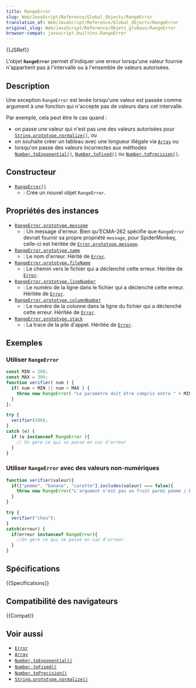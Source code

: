 ```yaml
---
title: RangeError
slug: Web/JavaScript/Reference/Global_Objects/RangeError
translation_of: Web/JavaScript/Reference/Global_Objects/RangeError
original_slug: Web/JavaScript/Reference/Objets_globaux/RangeError
browser-compat: javascript.builtins.RangeError
---
```

{{JSRef}}

L'objet **`RangeError`** permet d'indiquer une erreur lorsqu'une valeur fournie n'appartient pas à l'intervalle ou à l'ensemble de valeurs autorisées.

## Description

Une exception `RangeError` est levée lorsqu'une valeur est passée comme argument à une fonction qui n'accepte pas de valeurs dans cet intervalle.

Par exemple, cela peut être le cas quand&nbsp;:

- on passe une valeur qui n'est pas une des valeurs autorisées pour [`String.prototype.normalize()`](/fr/docs/Web/JavaScript/Reference/Global_Objects/String/normalize), ou
- on souhaite créer un tableau avec une longueur illégale via [`Array`](/fr/docs/Web/JavaScript/Reference/Global_Objects/Array) ou
- lorsqu'on passe des valeurs incorrectes aux méthodes [`Number.toExponential()`](/fr/docs/Web/JavaScript/Reference/Global_Objects/Number/toExponential), [`Number.toFixed()`](/fr/docs/Web/JavaScript/Reference/Global_Objects/Number/toFixed) ou [`Number.toPrecision()`](/fr/docs/Web/JavaScript/Reference/Global_Objects/Number/toPrecision).

## Constructeur

- [`RangeError()`](/fr/docs/Web/JavaScript/Reference/Global_Objects/RangeError/RangeError)
  - : Crée un nouvel objet `RangeError`.

## Propriétés des instances

- [`RangeError.prototype.message`](/fr/docs/Web/JavaScript/Reference/Global_Objects/Error/message)
  - : Un message d'erreur. Bien qu'ECMA-262 spécifie que `RangeError` devrait fournir sa propre propriété `message`, pour SpiderMonkey, celle-ci est héritée de [`Error.prototype.message`](/fr/docs/Web/JavaScript/Reference/Global_Objects/Error/message).
- [`RangeError.prototype.name`](/fr/docs/Web/JavaScript/Reference/Global_Objects/Error/name)
  - : Le nom d'erreur. Hérité de [`Error`](/fr/docs/Web/JavaScript/Reference/Global_Objects/Error).
- [`RangeError.prototype.fileName`](/fr/docs/Web/JavaScript/Reference/Global_Objects/Error/fileName)
  - : Le chemin vers le fichier qui a déclenché cette erreur. Héritée de [`Error`](/fr/docs/Web/JavaScript/Reference/Global_Objects/Error).
- [`RangeError.prototype.lineNumber`](/fr/docs/Web/JavaScript/Reference/Global_Objects/Error/lineNumber)
  - : Le numéro de la ligne dans le fichier qui a déclenché cette erreur. Héritée de [`Error`](/fr/docs/Web/JavaScript/Reference/Global_Objects/Error).
- [`RangeError.prototype.columnNumber`](/fr/docs/Web/JavaScript/Reference/Global_Objects/Error/columnNumber)
  - : Le numéro de la colonne dans la ligne du fichier qui a déclenché cette erreur. Héritée de [`Error`](/fr/docs/Web/JavaScript/Reference/Global_Objects/Error).
- [`RangeError.prototype.stack`](/fr/docs/Web/JavaScript/Reference/Global_Objects/Error/Stack)
  - : La trace de la pile d'appel. Héritée de [`Error`](/fr/docs/Web/JavaScript/Reference/Global_Objects/Error).

## Exemples

### Utiliser `RangeError`

```js
const MIN = 200;
const MAX = 300;
function verifier( num ) {
  if( num < MIN || num > MAX ) {
    throw new RangeError( "Le paramètre doit être compris entre " + MIN + " et " + MAX );
  }
};

try {
  verifier(500);
}
catch (e) {
  if (e instanceof RangeError ){
    // On gère ce qui se passe en cas d'erreur
  }
}
```

### Utiliser `RangeError` avec des valeurs non-numériques

```js
function verifier(valeur){
  if(["pomme", "banane", "carotte"].includes(valeur) === false){
    throw new RangeError("L'argument n'est pas un fruit parmi pomme / banane ou carotte.");
  }
}

try {
  verifier("chou");
}
catch(erreur) {
  if(erreur instanceof RangeError){
    //On gère ce qui se passe en cas d'erreur
  }
}
```

## Spécifications

{{Specifications}}

## Compatibilité des navigateurs

{{Compat}}

## Voir aussi

- [`Error`](/fr/docs/Web/JavaScript/Reference/Global_Objects/Error)
- [`Array`](/fr/docs/Web/JavaScript/Reference/Global_Objects/Array)
- [`Number.toExponential()`](/fr/docs/Web/JavaScript/Reference/Global_Objects/Number/toExponential)
- [`Number.toFixed()`](/fr/docs/Web/JavaScript/Reference/Global_Objects/Number/toFixed)
- [`Number.toPrecision()`](/fr/docs/Web/JavaScript/Reference/Global_Objects/Number/toPrecision)
- [`String.prototype.normalize()`](/fr/docs/Web/JavaScript/Reference/Global_Objects/String/normalize)
